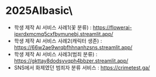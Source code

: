# 2025AIbasic\

* 학생 제작 AI 서비스 사례1(꽃 분류) : https://flowerai-ipxrdxmcmq5cxfbymunebj.streamlit.app/
* 학생 제작 AI 서비스 사례2(캐릭터 생존) : https://66w2ae9wrqbfhhnanhzsns.streamlit.app/
* 학생 제작 AI 서비스 사례3(범죄 분류) : https://gkttay8dodsyvqph4bbzer.streamlit.app/
* SNS에서 화제였던 범죄자 분류 서비스 : https://crimetest.ga/
